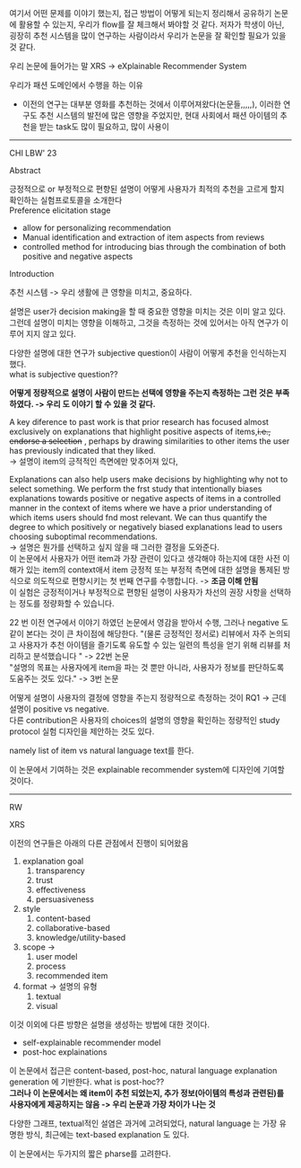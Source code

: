
여기서 어떤 문제를 이야기 했는지, 접근 방법이 어떻게 되는지 정리해서 공유하기
논문에 활용할 수 있는지, 우리가 flow를 잘 체크해서 봐야할 것 같다.
저자가 학생이 아닌, 굉장히 추천 시스템을 많이 연구하는 사람이라서 우리가 논문을 잘 확인할 필요가 있을 것 같다.

우리 논문에 들어가는 말 XRS -> eXplainable Recommender System

우리가 패션 도메인에서 수행을 하는 이유    
- 이전의 연구는 대부분 영화를 추천하는 것에서 이루어져왔다(논문들,,,,,), 이러한 연구도 추천 시스템의 발전에 많은 영향을 주었지만, 현대 사회에서 패션 아이템의 추천을 받는 task도 많이 필요하고, 많이 사용이 


-----

CHI LBW' 23

Abstract 

긍정적으로 or 부정적으로 편향된 설명이 어떻게 사용자가 최적의 추천을 고르게 할지 확인하는 실험프로토콜을 소개한다     
Preference elicitation stage
- allow for personalizing recommendation 
- Manual identification and extraction of item aspects from reviews 
- controlled method for introducing bias through the combination of both positive and negative aspects


Introduction

추천 시스템 -> 우리 생활에 큰 영향을 미치고, 중요하다.

설명은 user가 decision making을 할 때 중요한 영향을 미치는 것은 이미 알고 있다. 그런데 설명이 미치는 영향을 이해하고, 그것을 측정하는 것에 있어서는 아직 연구가 이루어 지지 않고 있다.    

다양한 설명에 대한 연구가 subjective question이 사람이 어떻게 추천을 인식하는지 했다.     
what is subjective question??    

**어떻게 정량적으로 설명이 사람이 만드는 선택에 영향을 주는지 측정하는 그런 것은 부족하였다. -> 우리 도 이야기 할 수 있을 것 같다.** 

A key diference to past work is that prior research has focused almost exclusively on explanations that highlight positive aspects of items,~~i.e., endorse a selection~~ , perhaps by drawing similarities to other items the user has previously indicated that they liked.    
-> 설명이 item의 긍적적인 측면에만 맞추어져 있다,     

Explanations can also help users make decisions by highlighting why not to select something. We perform the frst study that intentionally biases explanations towards positive or negative aspects of items in a controlled manner in the context of items where we have a prior understanding of which items users should fnd most relevant. We can thus quantify the degree to which positively or negatively biased explanations lead to users choosing suboptimal recommendations.     
-> 설명은 뭔가를 선택하고 싶지 않을 때 그러한 결정을 도와준다.     
이 논문에서 사용자가 어떤 item과 가장 관련이 있다고 생각해야 하는지에 대한 사전 이해가 있는 item의 context애서 item 긍정적 또는 부정적 측면에 대한 설명을 통제된 방식으로 의도적으로 편향시키는 첫 번째 연구를 수행합니다.   -> **조금 이해 안됨**     
이 실험은 긍정적이거나 부정적으로 편향된 설명이 사용자가 차선의 권장 사항을 선택하는 정도를 정량화할 수 있습니다.    

22 번 이전 연구에서 이야기 하였던 논문에서 영감을 받아서 수행, 그러나 negative 도 같이 본다는 것이 큰 차이점에 해당한다. 
	"(물론 긍정적인 정서로) 리뷰에서 자주 논의되고 사용자가 추천 아이템을 즐기도록 유도할 수 있는 일련의 특성을 얻기 위해 리뷰를 처리하고 분석했습니다 " -> 22번 논문     
	"설명의 목표는 사용자에게 item을 파는 것 뿐만 아니라, 사용자가 정보를 판단하도록 도움주는 것도 있다." -> 3번 논문     

어떻게 설명이 사용자의 결정에 영향을 주는지 정량적으로 측정하는 것이 RQ1 -> 근데 설명이 positive vs negative.   
다른 contribution은 사용자의 choices의 설명의 영향을 확인하는 정량적인 study protocol 실험 디자인을 제안하는 것도 있다.    

namely list of item vs natural language text를 한다. 

이 논문에서 기여하는 것은 explainable recommender system에 디자인에 기여할 것이다.     

-------
RW

XRS 

이전의 연구들은 아래의 다른 관점에서 진행이 되어왔음    

1. explanation goal 
	1. transparency
	2. trust
	3. effectiveness
	4. persuasiveness
2. style
	1. content-based
	2. collaborative-based
	3. knowledge/utility-based
3. scope -> 
	1. user model
	2. process
	3. recommended item
4. format -> 설명의 유형
	1. textual
	2. visual

이것 이외에 다른 방향은 설명을 생성하는 방법에 대한 것이다.   
- self-explainable recommender model
- post-hoc explainations

이 논문에서 접근은 content-based, post-hoc, natural language explanation generation 에 기반한다.  what is post-hoc??     
**그러나 이 논문에서는 왜 item이 추천 되었는지, 추가 정보(아이템의 특성과 관련된)를 사용자에게 제공하지는 않음    -> 우리 논문과 가장 차이가 나는 것**      

다양한 그래프, textual적인 설염은 과거에 고려되었다, natural language 는 가장 유명한 방식, 최근에는 text-based explanation 도 있다.     

이 논문에서는 두가지의 짧은 pharse를 고려한다. 



